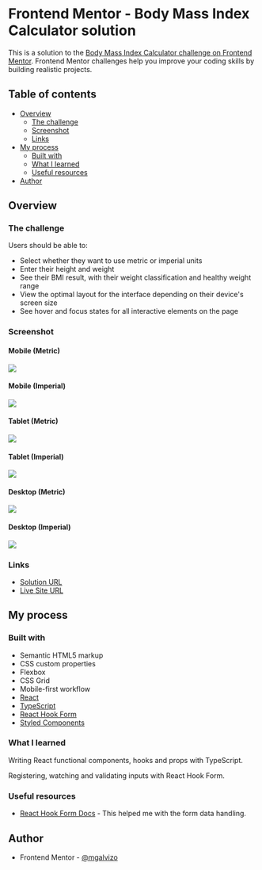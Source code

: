 # Frontend Mentor - Body Mass Index Calculator solution

This is a solution to the [Body Mass Index Calculator challenge on Frontend Mentor](https://www.frontendmentor.io/challenges/body-mass-index-calculator-brrBkfSz1T). Frontend Mentor challenges help you improve your coding skills by building realistic projects.

## Table of contents

-   [Overview](#overview)
    -   [The challenge](#the-challenge)
    -   [Screenshot](#screenshot)
    -   [Links](#links)
-   [My process](#my-process)
    -   [Built with](#built-with)
    -   [What I learned](#what-i-learned)
    -   [Useful resources](#useful-resources)
-   [Author](#author)

## Overview

### The challenge

Users should be able to:

-   Select whether they want to use metric or imperial units
-   Enter their height and weight
-   See their BMI result, with their weight classification and healthy weight range
-   View the optimal layout for the interface depending on their device's screen size
-   See hover and focus states for all interactive elements on the page

### Screenshot

#### Mobile (Metric)

![](./screenshots/metric/mobile.png)

#### Mobile (Imperial)

![](./screenshots/imperial/mobile.png)

#### Tablet (Metric)

![](./screenshots/metric/tablet.png)

#### Tablet (Imperial)

![](./screenshots/imperial/tablet.png)

#### Desktop (Metric)

![](./screenshots/metric/desktop.png)

#### Desktop (Imperial)

![](./screenshots/imperial/desktop.png)

### Links

-   [Solution URL](https://your-solution-url.com)
-   [Live Site URL](https://mgalvizo.github.io/bmi-calculator/)

## My process

### Built with

-   Semantic HTML5 markup
-   CSS custom properties
-   Flexbox
-   CSS Grid
-   Mobile-first workflow
-   [React](https://reactjs.org/)
-   [TypeScript](https://www.typescriptlang.org/)
-   [React Hook Form](https://react-hook-form.com/)
-   [Styled Components](https://styled-components.com/)

### What I learned

Writing React functional components, hooks and props with TypeScript.

Registering, watching and validating inputs with React Hook Form.

### Useful resources

-   [React Hook Form Docs](https://react-hook-form.com/get-started) - This helped me with the form data handling.

## Author

-   Frontend Mentor - [@mgalvizo](https://www.frontendmentor.io/profile/mgalvizo)
